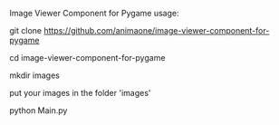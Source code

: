 Image Viewer Component for Pygame
usage:

git clone https://github.com/animaone/image-viewer-component-for-pygame

cd image-viewer-component-for-pygame

mkdir images

put your images in the folder 'images'

python Main.py


